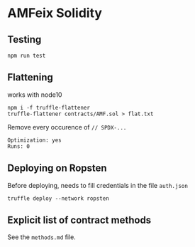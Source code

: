 AMFeix Solidity
=================================================


## Testing

```
npm run test
```

## Flattening 
works with node10

```
npm i -f truffle-flattener
truffle-flattener contracts/AMF.sol > flat.txt
```

Remove every occurence of `// SPDX-...`

```
Optimization: yes
Runs: 0
```

## Deploying on Ropsten

Before deploying, needs to fill credentials in the file `auth.json`

```
truffle deploy --network ropsten
```

## Explicit list of contract methods

See the `methods.md` file.
